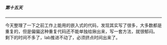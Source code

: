 ##### 第十五天

---

今天整理了一下之前工作上能用的嵌入式的代码，发现其实写了很多，大多数都是重复的，但是偏偏这种重复代码还不能单独给揪出来，写一套方法，就很郁闷。
剩下的时间不多了，lab推进不动了，必须挤点时间出来了。
